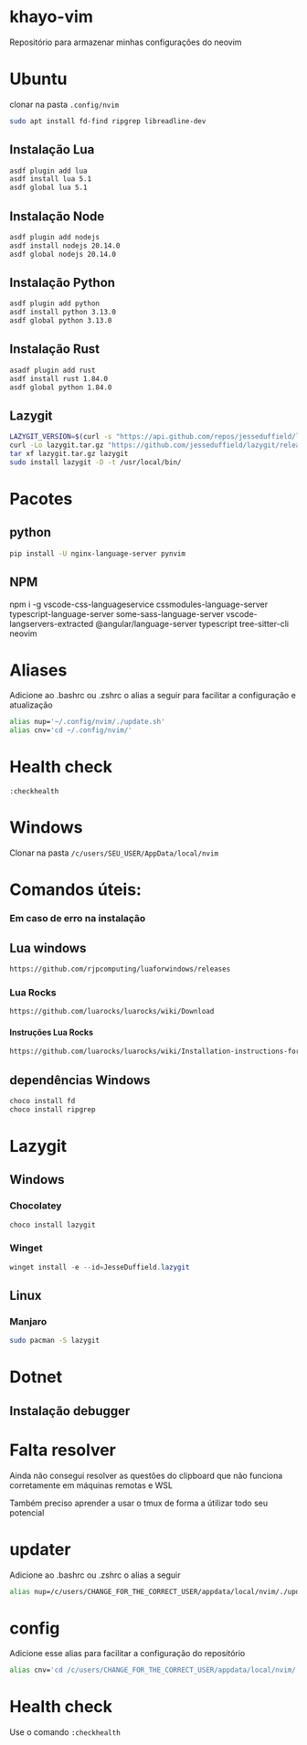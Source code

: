 # khayo-vim
Repositório para armazenar minhas configurações do neovim

# Ubuntu
clonar na pasta `.config/nvim`

```bash
sudo apt install fd-find ripgrep libreadline-dev
```

## Instalação Lua
```bash
asdf plugin add lua
asdf install lua 5.1
asdf global lua 5.1
```

## Instalação Node
```bash
asdf plugin add nodejs
asdf install nodejs 20.14.0
asdf global nodejs 20.14.0
```

## Instalação Python
```bash
asdf plugin add python
asdf install python 3.13.0
asdf global python 3.13.0
```

## Instalação Rust
```bash
asadf plugin add rust
asdf install rust 1.84.0
asdf global python 1.84.0
```

## Lazygit
```bash
LAZYGIT_VERSION=$(curl -s "https://api.github.com/repos/jesseduffield/lazygit/releases/latest" | \grep -Po '"tag_name": *"v\K[^"]*')
curl -Lo lazygit.tar.gz "https://github.com/jesseduffield/lazygit/releases/download/v${LAZYGIT_VERSION}/lazygit_${LAZYGIT_VERSION}_Linux_x86_64.tar.gz"
tar xf lazygit.tar.gz lazygit
sudo install lazygit -D -t /usr/local/bin/
```

# Pacotes
## python
```bash
pip install -U nginx-language-server pynvim
```
## NPM
npm i -g vscode-css-languageservice cssmodules-language-server typescript-language-server some-sass-language-server vscode-langservers-extracted @angular/language-server typescript tree-sitter-cli neovim


# Aliases
Adicione ao .bashrc ou .zshrc o alias a seguir para facilitar a configuração e atualização
```bash
alias nup='~/.config/nvim/./update.sh'
alias cnv='cd ~/.config/nvim/'
```

# Health check
`:checkhealth`

# Windows
Clonar na pasta `/c/users/SEU_USER/AppData/local/nvim`
# Comandos úteis:

### Em caso de erro na instalação

## Lua windows
```bash
https://github.com/rjpcomputing/luaforwindows/releases
```
### Lua Rocks
```bash
https://github.com/luarocks/luarocks/wiki/Download
```

#### Instruções Lua Rocks
```bash
https://github.com/luarocks/luarocks/wiki/Installation-instructions-for-Windows
```

## dependências Windows
```bash
choco install fd
choco install ripgrep
```

# Lazygit
## Windows
### Chocolatey
```powershell
choco install lazygit
```
### Winget
```powershell
winget install -e --id=JesseDuffield.lazygit
```
## Linux
### Manjaro
```bash
sudo pacman -S lazygit
```


# Dotnet
## Instalação debugger

# Falta resolver
Ainda não consegui resolver as questões do clipboard que não funciona corretamente
em máquinas remotas e WSL

Também preciso aprender a usar o tmux de forma a útilizar todo seu potencial

# updater
Adicione ao .bashrc ou .zshrc o alias a seguir
```bash
alias nup=/c/users/CHANGE_FOR_THE_CORRECT_USER/appdata/local/nvim/./update.sh
```
# config
Adicione esse alias para facilitar a configuração do repositório
```bash
alias cnv='cd /c/users/CHANGE_FOR_THE_CORRECT_USER/appdata/local/nvim/'
```

# Health check
Use o comando  `:checkhealth`
